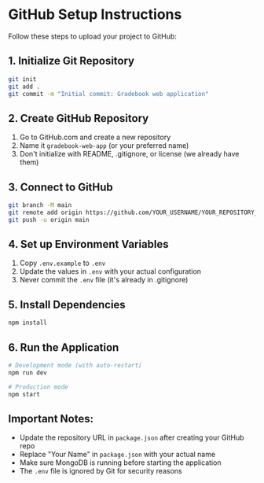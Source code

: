 # GitHub Setup Instructions

Follow these steps to upload your project to GitHub:

## 1. Initialize Git Repository
```bash
git init
git add .
git commit -m "Initial commit: Gradebook web application"
```

## 2. Create GitHub Repository
1. Go to GitHub.com and create a new repository
2. Name it `gradebook-web-app` (or your preferred name)
3. Don't initialize with README, .gitignore, or license (we already have them)

## 3. Connect to GitHub
```bash
git branch -M main
git remote add origin https://github.com/YOUR_USERNAME/YOUR_REPOSITORY_NAME.git
git push -u origin main
```

## 4. Set up Environment Variables
1. Copy `.env.example` to `.env`
2. Update the values in `.env` with your actual configuration
3. Never commit the `.env` file (it's already in .gitignore)

## 5. Install Dependencies
```bash
npm install
```

## 6. Run the Application
```bash
# Development mode (with auto-restart)
npm run dev

# Production mode
npm start
```

## Important Notes:
- Update the repository URL in `package.json` after creating your GitHub repo
- Replace "Your Name" in `package.json` with your actual name
- Make sure MongoDB is running before starting the application
- The `.env` file is ignored by Git for security reasons
